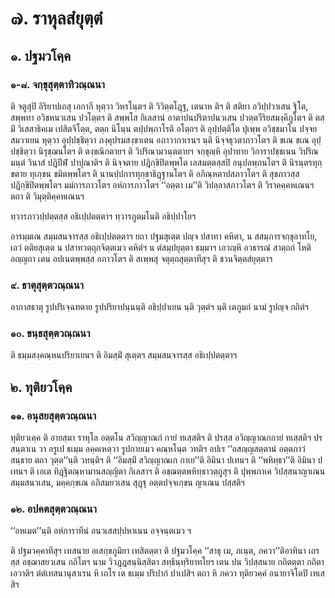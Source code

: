 <h1>๗. ราหุลสํยุตฺตํ</h1>
<h2>๑. ปฐมวโคฺค</h2>
<h3>๑-๘. จกฺขุสุตฺตาทิวณฺณนา</h3>
<p> ติ   จตูสุปิ อิริยาปเถสุ เอกากี หุตฺวา วิหรโนฺตฯ ติ วิวิตฺตโฎฺฐ, เตนาห ติฯ ติ สติยา อวิปฺปวาเสน ฐิโต, สพฺพทา อวิชหนวเสน ปวโตฺตฯ ติ สพฺพโส กิเลสานํ อาตาปนปริตาปนวเสน ปวตฺตวีริยสมงฺคีภูโตฯ ติ ตสฺมิํ วิเสสาธิคเม เปสิตจิโตฺต, ตตฺถ นิโนฺน ตปฺปพฺภาโรติ อโตฺถฯ ติ อุปฺปตฺติโต ปุเพฺพ อวิชฺชมาโน ปจฺจยสมวาเยน หุตฺวา อุปฺปชฺชิตฺวา ภงฺคุปรมสงฺขาเตน อภาวากาเรนฯ นฺติ นิจฺจธุวตาภาวโตฯ ติ ขเณ ขเณ อุปฺปชฺชิตฺวา นิรุชฺฌนโตฯ ติ ตงฺขณิกตายฯ ติ วิปริณามวนฺตตายฯ จกฺขุญฺหิ อุปาทาย วิการาปชฺชเนน วิปริณมนฺตํ วินาสํ ปฎิปีฬํ ปาปุณาติฯ ติ นิจฺจตาย ปฎิกฺขิปิตพฺพโต เลสมตฺตสฺสปิ อนุปลพฺภนโตฯ ติ นิรนฺตรทุกฺขตาย ทุเกฺขน ขมิตพฺพโตฯ ติ นานปฺปการทุกฺขาธิฎฺฐานโตฯ ติ อภิณฺหตาปสภาวโตฯ ติ สุขภาวสฺส ปฎิกฺขิปิตพฺพโตฯ  มมํการภาวโตฯ  อหํการภาวโตฯ  ‘‘อตฺตา เม’’ติ วิปลฺลาสภาวโตฯ ติ วิราคคฺคหเณนฯ ตถา ติ วิมุตฺติคฺคหเณนฯ</p>


<p> ทฺวารภาวปฺปตฺตสฺส อธิเปฺปตตฺตาฯ  ทฺวารภูตมโนติ อธิปฺปาโยฯ</p>


<p> อารมฺมเณ  สมฺมสนจารสฺส อธิเปฺปตตฺตาฯ ยถา ปฐมสุเตฺต ปญฺจ ปสาทา คหิตา, น สสมฺภารจกฺขุอาทโย, เอวํ  ตติยสุเตฺต น ปสาทวตฺถุกจิตฺตเมว คหิตํฯ น  ตํสมฺปยุตฺตา ธมฺมาฯ เอวญฺหิ อวธารณํ สาตฺถกํ โหติ อญฺญถา เตน อปเนตพฺพสฺส อภาวโตฯ ติ สเพฺพสุ จตุตฺถสุตฺตาทีสุฯ ติ ชวนจิตฺตสํยุตฺตาฯ</p>

</p>


<h3>๙. ธาตุสุตฺตวณฺณนา</h3>
<p> อากาสธาตุ รูปปริเจฺฉทตาย รูปปริยาปนฺนนฺติ อธิปฺปาเยน นฺติ วุตฺตํฯ นฺติ เตภูมกํ นามํ รูปญฺจ กถิตํฯ</p>

</p>


<h3>๑๐. ขนฺธสุตฺตวณฺณนา</h3>
<p> ติ ธมฺมสงฺคณฺหนปริยาเยนฯ ติ อิมสฺมิํ สุเตฺตฯ  สมฺมสนจารสฺส อธิเปฺปตตฺตาฯ</p>

</p>

</p>


<h2>๒. ทุติยวโคฺค</h2>
<h3>๑๑. อนุสยสุตฺตวณฺณนา</h3>
<p> ทุติยวเคฺค ติ อายสฺมา ราหุโล อตฺตโน สวิญฺญาณกํ กายํ ทเสฺสติฯ ติ ปรสฺส อวิญฺญาณกกายํ ทเสฺสติฯ ปรสนฺตาเน วา อรูเป ธเมฺม อคฺคเหตฺวา รูปกายเมว คณฺหโนฺต วทติฯ อปเร ‘‘อสญฺญสตฺตานํ อตฺตภาวํ สนฺธาย ตถา วุตฺต’’นฺติ วทนฺติฯ ติ ‘‘อิมสฺมิํ สวิญฺญาณเก กาเย’’ติ อิมินา ปเทนฯ ติ ‘‘พหิทฺธา’’ติ อิมินา ปเทนฯ ติ เอเต  ทิฎฺฐิตณฺหามานสญฺญิตา กิเลสาฯ ติ อชฺฌตฺตพหิทฺธาวตฺถูสุฯ ติ ปุพฺพภาเค วิปสฺสนาญาเณน สมฺมสนวเสน, มคฺคกฺขเณ อภิสมยวเสน สุฎฺฐุ อตฺตปจฺจเกฺขน ญาเณน ปสฺสติฯ</p>

</p>


<h3>๑๒. อปคตสุตฺตวณฺณนา</h3>
<p> ‘‘อหเมต’’นฺติ  อหํการาทีนํ อนวเสสปฺปหาเนน อจฺจนฺตเมว ฯ</p>

</p>

</p>


<p>ติ ปฐมวคฺคาทีสุฯ เทสนาย อเสกฺขภูมิยา เทสิตตฺตา ติ ปฐมวโคฺค ‘‘สาธุ เม, ภเนฺต, ภควา’’ติอาทินา  เถรสฺส อชฺฌาสยวเสน กถิโตฯ  นาม วิวฎฺฎสนฺนิสฺสิตา สทฺธินฺทฺริยาทโยฯ เตน ปน วิปสฺสนาย กถิตตฺตา กถิตา เอวาติฯ ตํตํเทสนานุสาเรน หิ เถโร เต ธเมฺม ปริปากํ ปาเปสิฯ ตถา หิ ภควา ทุติยวคฺคํ อนายาจิโตปิ เทเสสิฯ</p>

</p>

</p>





